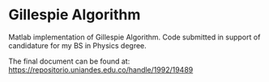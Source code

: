 # Gillespie Algorithm
Matlab implementation of Gillespie Algorithm.
Code submitted in support of candidature for my BS in Physics degree. 

The final document can be found at:
https://repositorio.uniandes.edu.co/handle/1992/19489
